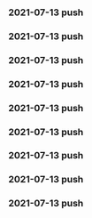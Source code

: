 ### 2021-07-13 push
### 2021-07-13 push
### 2021-07-13 push
### 2021-07-13 push
### 2021-07-13 push
### 2021-07-13 push
### 2021-07-13 push
### 2021-07-13 push
### 2021-07-13 push
